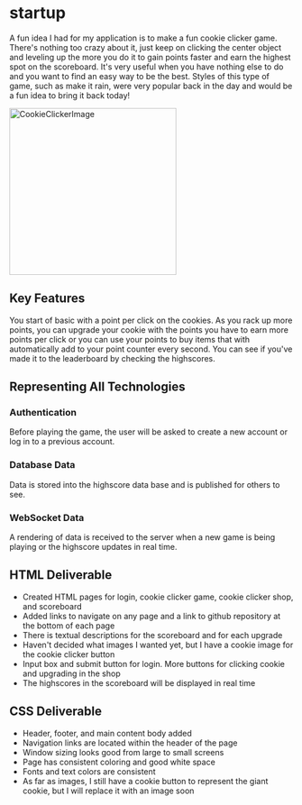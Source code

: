 # startup

A fun idea I had for my application is to make a fun cookie clicker game. There's nothing too crazy about it, just keep on clicking the center object and leveling up the more you do it to gain points faster and earn the highest spot on the scoreboard. It's very useful when you have nothing else to do and you want to find an easy way to be the best. Styles of this type of game, such as make it rain, were very popular back in the day and would be a fun idea to bring it back today!

<img width="296" alt="CookieClickerImage" src="https://github.com/ecra2001/startup/assets/150180720/a717fd29-bf28-437d-bf58-b006fcb98356">

## Key Features
You start of basic with a point per click on the cookies. As you rack up more points, you can upgrade your cookie with the points you have to earn more points per click or you can use your points to buy items that with automatically add to your point counter every second. You can see if you've made it to the leaderboard by checking the highscores.

## Representing All Technologies
### Authentication
Before playing the game, the user will be asked to create a new account or log in to a previous account.
### Database Data 
Data is stored into the highscore data base and is published for others to see.
### WebSocket Data
A rendering of data is received to the server when a new game is being playing or the highscore updates in real time.

## HTML Deliverable
- Created HTML pages for login, cookie clicker game, cookie clicker shop, and scoreboard
- Added links to navigate on any page and a link to github repository at the bottom of each page
- There is textual descriptions for the scoreboard and for each upgrade
- Haven't decided what images I wanted yet, but I have a cookie image for the cookie clicker button
-  Input box and submit button for login. More buttons for clicking cookie and upgrading in the shop
- The highscores in the scoreboard will be displayed in real time

## CSS Deliverable
- Header, footer, and main content body added
- Navigation links are located within the header of the page
- Window sizing looks good from large to small screens
- Page has consistent coloring and good white space
- Fonts and text colors are consistent
- As far as images, I still have a cookie button to represent the giant cookie, but I will replace it with an image soon